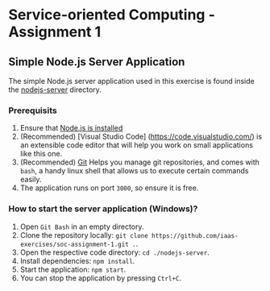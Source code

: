 # Service-oriented Computing - Assignment 1

## Simple Node.js Server Application

The simple Node.js server application used in this exercise is found inside the [nodejs-server](./nodejs-server) directory.

### Prerequisits

1. Ensure that [Node.js is installed](https://nodejs.org/en/download/)
2. (Recommended) [Visual Studio Code] (https://code.visualstudio.com/) is an extensible code editor that will help you work on small applications like this one.
3. (Recommended) [Git](https://git-scm.com/downloads) Helps you manage git repositories, and comes with `bash`, a handy linux shell that allows us to execute certain commands easily.
4. The application runs on port `3000`, so ensure it is free.

### How to start the server application (Windows)?

1. Open `Git Bash` in an empty directory.
2. Clone the repository locally: `git clone https://github.com/iaas-exercises/soc-assignment-1.git .`.
3. Open the respective code directory: `cd ./nodejs-server`.
4. Install dependencies: `npm install`.
5. Start the application: `npm start`.
6. You can stop the application by pressing `Ctrl+C`.
